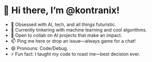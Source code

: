 # 👋 Hi there, I’m @kontranix!

- 👀 Obsessed with AI, tech, and all things futuristic.  
- 🌱 Currently tinkering with machine learning and cool algorithms.  
- 💞️ Open to collab on AI projects that make an impact.  
- 📫 Ping me here or drop an issue—always game for a chat!  
- 😄 Pronouns: Code/Debug.  
- ⚡ Fun fact: I taught my code to roast me—best decision ever.  
